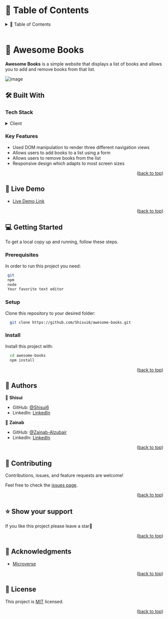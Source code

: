 <!-- TABLE OF CONTENTS -->

# 📗 Table of Contents

<details>
  <summary>📗 Table of Contents</summary>
  <ul>
    <li><a href="#-meal-app-">📖 Awesome Books</a></li>
    <li><a href="#-built-with-">🛠 Built With</a></li>
    <li><a href="#-live-demo-">🚀 Live Demo </a></li>
    <li><a href="#-getting-started-">💻 Getting Started</a></li>
    <li><a href="#-authors-">👥 Authors </a></li>
    <li><a href="#-contributing-">🤝 Contributing</a></li>
    <li><a href="#️-show-your-support-">⭐️ Show your support </a></li>
    <li><a href="#-acknowledgments-">🙏 Acknowledgments </a></li>
    <li><a href="#-license-">📝 License</a></li>
  </ul>
</details>

<br>

<!-- PROJECT DESCRIPTION -->

# 📖 Awesome Books <a name="about-project"></a>

**Awesome Books** is a simple website that displays a list of books and allows you to add and remove books from that list.

![image](https://user-images.githubusercontent.com/37116322/198251375-b9a8e2d8-56fc-4d4f-81b2-5c4d73a89e47.png)

## 🛠 Built With <a name="built-with"></a>

### Tech Stack <a name="tech-stack"></a>

<details>
  <summary>Client</summary>
  <ul>
    <li><a href="#">HTML</a></li>
    <li><a href="#">CSS</a></li>
    <li><a href="#">JavaScript</a></li>
  </ul>
</details>

<!-- Features -->

### Key Features <a name="key-features"></a>

- Used DOM manipulation to render three different navigation views
- Allows users to add books to a list using a form
- Allows users to remove books from the list
- Responsive design which adapts to most screen sizes

<p align="right">(<a href="#readme-top">back to top</a>)</p>

<!-- LIVE DEMO -->

## 🚀 Live Demo <a name="live-demo"></a>

- [Live Demo Link](https://shisui6.github.io/awesome-books)

<p align="right">(<a href="#readme-top">back to top</a>)</p>

<!-- GETTING STARTED -->

## 💻 Getting Started <a name="getting-started"></a>

To get a local copy up and running, follow these steps.

### Prerequisites

In order to run this project you need:

```sh
 git
 npm
 node
 Your favorite text editor
```

### Setup

Clone this repository to your desired folder:

```sh
  git clone https://github.com/Shisui6/awesome-books.git
```

### Install

Install this project with:

```sh
  cd awesome-books
  npm install
```

<p align="right">(<a href="#readme-top">back to top</a>)</p>

<!-- AUTHORS -->

## 👥 Authors <a name="authors"></a>

👤 **Shisui**

- GitHub: [@Shisui6](https://github.com/Shisui6)
- LinkedIn: [LinkedIn](https://www.linkedin.com/in/okemdi-udeh-1b472615a/)

👤 **Zainab**

- GitHub: [@Zainab-Alzubair](https://github.com/Zainab-Alzubair)
- LinkedIn: [LinkedIn](https://www.linkedin.com/in/zainab-al-zubair-bb6777168/)

<p align="right">(<a href="#readme-top">back to top</a>)</p>

<!-- CONTRIBUTING -->

## 🤝 Contributing <a name="contributing"></a>

Contributions, issues, and feature requests are welcome!

Feel free to check the [issues page](../../issues/).

<p align="right">(<a href="#readme-top">back to top</a>)</p>

<!-- SUPPORT -->

## ⭐️ Show your support <a name="support"></a>

If you like this project please leave a star🤩

<p align="right">(<a href="#readme-top">back to top</a>)</p>

<!-- ACKNOWLEDGEMENTS -->

## 🙏 Acknowledgments <a name="acknowledgements"></a>

- [Microverse](https://www.microverse.org/)

<p align="right">(<a href="#readme-top">back to top</a>)</p>

<!-- LICENSE -->

## 📝 License <a name="license"></a>

This project is [MIT](./LICENSE) licensed.

<p align="right">(<a href="#readme-top">back to top</a>)</p>
